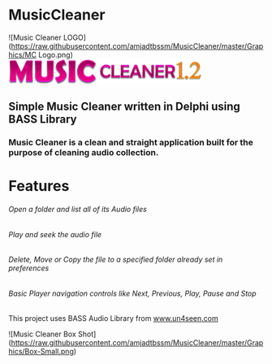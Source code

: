 # MusicCleaner
![Music Cleaner LOGO](https://raw.githubusercontent.com/amjadtbssm/MusicCleaner/master/Graphics/MC Logo.png)
![Music Cleaner](https://raw.githubusercontent.com/amjadtbssm/MusicCleaner/master/Graphics/MusicCleaner.png)
## Simple Music Cleaner written in Delphi using BASS Library


### Music Cleaner is a clean and straight application built for the purpose of cleaning audio collection.
# Features
###### Open a folder and list all of its Audio files
###### Play and seek the audio file
###### Delete, Move or Copy the file to a specified folder already set in preferences
###### Basic Player navigation controls like Next, Previous, Play, Pause and Stop

This project uses BASS Audio Library from www.un4seen.com

![Music Cleaner Box Shot] (https://raw.githubusercontent.com/amjadtbssm/MusicCleaner/master/Graphics/Box-Small.png)
